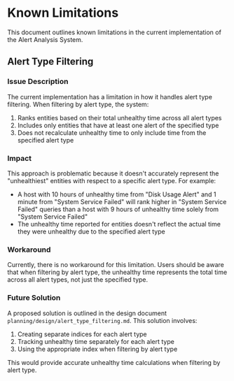 # Known Limitations

This document outlines known limitations in the current implementation of the Alert Analysis System.

## Alert Type Filtering

### Issue Description

The current implementation has a limitation in how it handles alert type filtering. When filtering by alert type, the system:

1. Ranks entities based on their total unhealthy time across all alert types
2. Includes only entities that have at least one alert of the specified type
3. Does not recalculate unhealthy time to only include time from the specified alert type

### Impact

This approach is problematic because it doesn't accurately represent the "unhealthiest" entities with respect to a specific alert type. For example:

- A host with 10 hours of unhealthy time from "Disk Usage Alert" and 1 minute from "System Service Failed" will rank higher in "System Service Failed" queries than a host with 9 hours of unhealthy time solely from "System Service Failed"
- The unhealthy time reported for entities doesn't reflect the actual time they were unhealthy due to the specified alert type

### Workaround

Currently, there is no workaround for this limitation. Users should be aware that when filtering by alert type, the unhealthy time represents the total time across all alert types, not just the specified type.

### Future Solution

A proposed solution is outlined in the design document `planning/design/alert_type_filtering.md`. This solution involves:

1. Creating separate indices for each alert type
2. Tracking unhealthy time separately for each alert type
3. Using the appropriate index when filtering by alert type

This would provide accurate unhealthy time calculations when filtering by alert type.

